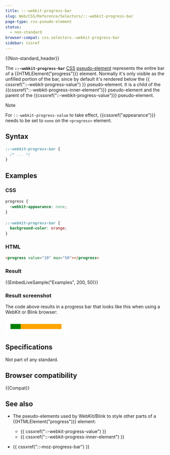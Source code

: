 ```yaml
---
title: ::-webkit-progress-bar
slug: Web/CSS/Reference/Selectors/::-webkit-progress-bar
page-type: css-pseudo-element
status:
  - non-standard
browser-compat: css.selectors.-webkit-progress-bar
sidebar: cssref
---
```


{{Non-standard_header}}

The **`::-webkit-progress-bar`** [CSS](/en-US/docs/Web/CSS) [pseudo-element](/en-US/docs/Web/CSS/Reference/Selectors/Pseudo-elements) represents the entire bar of a {{HTMLElement("progress")}} element. Normally it's only visible as the unfilled portion of the bar, since by default it's rendered below the {{ cssxref("::-webkit-progress-value") }} pseudo-element. It is a child of the {{cssxref("::-webkit-progress-inner-element")}} pseudo-element and the parent of the {{cssxref("::-webkit-progress-value")}} pseudo-element.

> [!NOTE]
> For `::-webkit-progress-value` to take effect, {{cssxref("appearance")}} needs to be set to `none` on the `<progress>` element.

## Syntax

```css
::-webkit-progress-bar {
  /* ... */
}
```

## Examples

### CSS

```css
progress {
  -webkit-appearance: none;
}

::-webkit-progress-bar {
  background-color: orange;
}
```

### HTML

```html
<progress value="10" max="50"></progress>
```

### Result

{{EmbedLiveSample("Examples", 200, 50)}}

### Result screenshot

The code above results in a progress bar that looks like this when using a WebKit or Blink browser:

![The progress bar is a horizontal bar about the height of a letter. The left 20% is green. The right 80% is orange.](progress-bar.png)

## Specifications

Not part of any standard.

## Browser compatibility

{{Compat}}

## See also

- The pseudo-elements used by WebKit/Blink to style other parts of a {{HTMLElement("progress")}} element:
  - {{ cssxref("::-webkit-progress-value") }}
  - {{ cssxref("::-webkit-progress-inner-element") }}

- {{ cssxref("::-moz-progress-bar") }}
